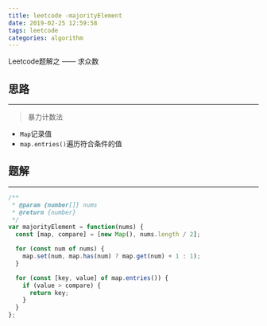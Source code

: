 ```yaml
---
title: leetcode -majorityElement
date: 2019-02-25 12:59:58
tags: leetcode
categories: algorithm
---
```


Leetcode题解之 —— 求众数


<!-- more -->


## 思路

------

> 暴力计数法

- `Map`记录值
- `map.entries()`遍历符合条件的值

## 题解

------

```ts
/**
 * @param {number[]} nums
 * @return {number}
 */
var majorityElement = function(nums) {
  const [map, compare] = [new Map(), nums.length / 2];

  for (const num of nums) {
    map.set(num, map.has(num) ? map.get(num) + 1 : 1);
  }

  for (const [key, value] of map.entries()) {
    if (value > compare) {
      return key;
    }
  }
};
```